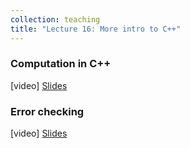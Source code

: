 ```yaml
---
collection: teaching
title: "Lecture 16: More intro to C++"
---
```


### Computation in C++

[video] [Slides](https://lgw2.github.io/teaching/csci112-summer-2021/lectures/4_computation.pdf)

### Error checking

[video] [Slides](https://lgw2.github.io/teaching/csci112-summer-2021/lectures/5_errors.pdf)
